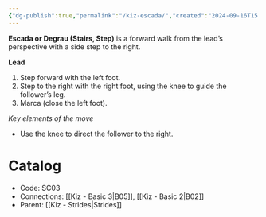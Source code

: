 ```yaml
---
{"dg-publish":true,"permalink":"/kiz-escada/","created":"2024-09-16T15:14:53.065-04:00","updated":"2024-09-25T17:13:40.134-04:00"}
---
```



**Escada or Degrau (Stairs, Step)** is a forward walk from the lead’s perspective with a side step to the right.

**Lead**
1. Step forward with the left foot.
2. Step to the right with the right foot, using the knee to guide the follower’s leg.
3. Marca (close the left foot).

*Key elements of the move*
- Use the knee to direct the follower to the right.

# Catalog

- Code: SC03
- Connections: [[Kiz - Basic 3\|B05]], [[Kiz - Basic 2\|B02]]
- Parent: [[Kiz - Strides\|Strides]]